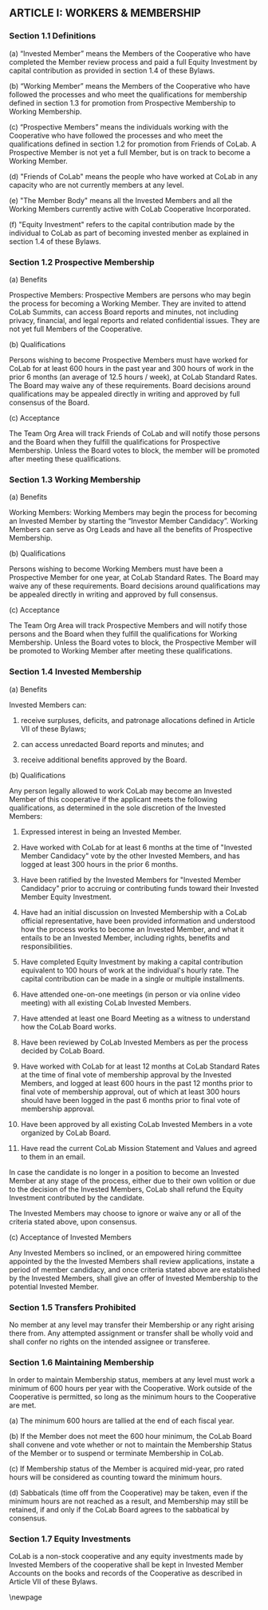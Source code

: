 ## ARTICLE I: WORKERS & MEMBERSHIP

### Section 1.1 Definitions

(a) “Invested Member” means the Members of the Cooperative who have completed the Member review process and paid a full Equity Investment by capital contribution as provided in section 1.4 of these Bylaws.

(b) “Working Member” means the Members of the Cooperative who have followed the processes and who meet the qualifications for membership defined in section 1.3 for promotion from Prospective Membership to Working Membership.

(c) “Prospective Members” means the individuals working with the Cooperative who have followed the processes and who meet the qualifications defined in section 1.2 for promotion from Friends of CoLab. A Prospective Member is not yet a full Member, but is on track to become a Working Member.

(d) "Friends of CoLab" means the people who have worked at CoLab in any capacity who are not currently members at any level.

(e) "The Member Body" means all the Invested Members and all the Working Members currently active with CoLab Cooperative Incorporated.

(f) "Equity Investment" refers to the capital contribution made by the individual to CoLab as part of becoming invested menber as explained in section 1.4 of these Bylaws.

### Section 1.2 Prospective Membership

(a) Benefits

Prospective Members: Prospective Members are persons who may begin the process for becoming a Working Member. They are invited to attend CoLab Summits, can access Board reports and minutes, not including privacy, financial, and legal reports and related confidential issues. They are not yet full Members of the Cooperative.

(b) Qualifications

Persons wishing to become Prospective Members must have worked for CoLab for at least 600 hours in the past year and 300 hours of work in the prior 6 months (an average of 12.5 hours / week), at CoLab Standard Rates.  The Board may waive any of these requirements. Board decisions around qualifications may be appealed directly in writing and approved by full consensus of the Board.

(c) Acceptance

The Team Org Area will track Friends of CoLab and will notify those persons and the Board when they fulfill the qualifications for Prospective Membership. Unless the Board votes to block, the member will be promoted after meeting these qualifications.

### Section 1.3 Working Membership

(a) Benefits

Working Members: Working Members may begin the process for becoming an Invested Member by starting the “Investor Member Candidacy”. Working Members can serve as Org Leads and have all the benefits of Prospective Membership.

(b) Qualifications

Persons wishing to become Working Members must have been a Prospective Member for one year, at CoLab Standard Rates. The Board may waive any of these requirements. Board decisions around qualifications may be appealed directly in writing and approved by full consensus.

(c) Acceptance

The Team Org Area will track Prospective Members and will notify those persons and the Board when they fulfill the qualifications for Working Membership. Unless the Board votes to block, the Prospective Member will be promoted to Working Member after meeting these qualifications.

### Section 1.4 Invested Membership

(a) Benefits

Invested Members can: 

1. receive surpluses, deficits, and patronage allocations defined in Article VII of these Bylaws;

2. can access unredacted Board reports and minutes; and  

3. receive additional benefits approved by the Board.

(b) Qualifications

Any person legally allowed to work CoLab may become an Invested Member of this cooperative if the applicant meets the following qualifications, as determined in the sole discretion of the Invested Members:

1. Expressed interest in being an Invested Member.

2. Have worked with CoLab for at least 6 months at the time of "Invested Member Candidacy" vote by the other Invested Members, and has logged at least 300 hours in the prior 6 months.

3. Have been ratified by the Invested Members for "Invested Member Candidacy" prior to accruing or contributing funds toward their Invested Member Equity Investment.

4. Have had an initial discussion on Invested Membership with a CoLab official representative, have been provided information and understood how the process works to become an Invested Member, and what it entails to be an Invested Member, including rights, benefits and responsibilities.

5. Have completed Equity Investment by making a capital contribution equivalent to 100 hours of work at the individual's hourly rate. The capital contribution can be made in a single or multiple installments.

6. Have attended one-on-one meetings (in person or via online video meeting) with all existing CoLab Invested Members.

7. Have attended at least one Board Meeting as a witness to understand how the CoLab Board works.

8. Have been reviewed by CoLab Invested Members as per the process decided by CoLab Board.

9. Have worked with CoLab for at least 12 months at CoLab Standard Rates at the time of final vote of membership approval by the Invested Members, and logged at least 600 hours in the past 12 months prior to final vote of membership approval, out of which at least 300 hours should have been logged in the past 6 months prior to final vote of membership approval.

10. Have been approved by all existing CoLab Invested Members in a vote organized by CoLab Board.

11. Have read the current CoLab Mission Statement and Values and agreed to them in an email.

In case the candidate is no longer in a position to become an Invested Member at any stage of the process, either due to their own volition or due to the decision of the Invested Members, CoLab shall refund the Equity Investment contributed by the candidate.

The Invested Members may choose to ignore or waive any or all of the criteria stated above, upon consensus. 

(c) Acceptance of Invested Members

Any Invested Members so inclined, or an empowered hiring committee appointed by the the Invested Members shall review applications, instate a period of member candidacy, and once criteria stated above are established by the Invested Members, shall give an offer of Invested Membership to the potential Invested Member.

### Section 1.5 Transfers Prohibited

No member at any level may transfer their Membership or any right arising there from. Any attempted assignment or transfer shall be wholly void and shall confer no rights on the intended assignee or transferee.

### Section 1.6 Maintaining Membership

In order to maintain Membership status, members at any level must work a minimum of 600 hours per year with the Cooperative. Work outside of the Cooperative is permitted, so long as the minimum hours to the Cooperative are met. 

(a) The minimum 600 hours are tallied at the end of each fiscal year.

(b) If the Member does not meet the 600 hour minimum, the CoLab Board shall convene and vote whether or not to maintain the Membership Status of the Member or to suspend or terminate Membership in CoLab.

(c) If Membership status of the Member is acquired mid-year, pro rated hours will be considered as counting toward the minimum hours.

(d) Sabbaticals (time off from the Cooperative) may be taken, even if the minimum hours are not reached as a result, and Membership may still be retained, if and only if the CoLab Board agrees to the sabbatical by consensus.

### Section 1.7 Equity Investments

CoLab is a non-stock cooperative and any equity investments made by Invested Members of the cooperative shall be kept in Invested Member Accounts on the books and records of the Cooperative as described in Article VII of these Bylaws.

\newpage
